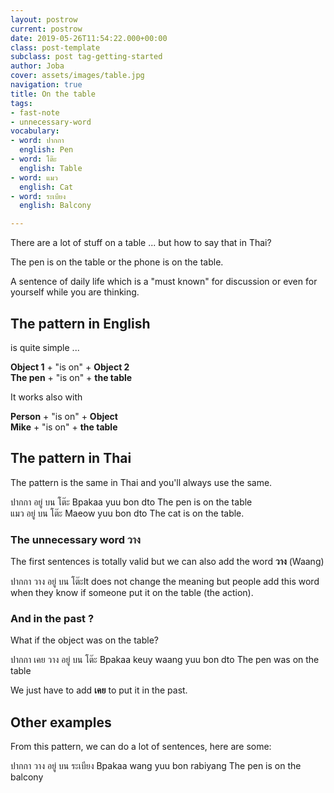 ```yaml
---
layout: postrow
current: postrow
date: 2019-05-26T11:54:22.000+00:00
class: post-template
subclass: post tag-getting-started
author: Joba
cover: assets/images/table.jpg
navigation: true
title: On the table
tags:
- fast-note
- unnecessary-word
vocabulary:
- word: ปากกา
  english: Pen
- word: โต๊ะ
  english: Table
- word: แมว
  english: Cat
- word: ระเบียง
  english: Balcony

---
```

There are a lot of stuff on a table ... but how to say that in Thai?

The pen is on the table or the phone is on the table.

A sentence of daily life which is a "must known" for discussion or even for yourself while you are thinking.

## The pattern in English

is quite simple ...

**Object 1** + "is on" + **Object 2  
The pen** + "is on" + **the table**

It works also with

**Person** + "is on" + **Object  
Mike** + "is on" + **the table**

## The pattern in Thai

The pattern is the same in Thai and you'll always use the same.

<div class="list-card-thai">
<div class="post-card-in-post">
<span>ปากกา อยู่ บน โต๊ะ</span>
<span>Bpakaa yuu bon dto</span>
<span>The pen is on the table</span>
</div>
<div class="post-card-in-post">
<span>แมว อยู่ บน โต๊ะ</span>
<span>Maeow yuu bon dto</span>
<span>The cat is on the table. </span>
</div>
</div>

### The unnecessary word วาง

The first sentences is totally valid but we can also add the word **วาง** (Waang)

<div class="post-card-in-post"> <span>ปากกา วาง อยู่ บน โต๊ะ</span><span>It does not change the meaning but people add this word when they know if someone put it on the table (the action).</span> </div>

### And in the past ?

What if the object was on the table?

<div class="post-card-in-post">
<span>ปากกา เคย วาง อยู่ บน โต๊ะ</span>
<span>Bpakaa keuy waang yuu bon dto</span>
<span>The pen was on the table</span>
</div>

We just have to add **เคย** to put it in the past.

## Other examples

From this pattern, we can do a lot of sentences, here are some:

<div class="post-card-in-post">
<span>ปากกา วาง อยู่ บน ระเบียง</span>
<span>Bpakaa wang yuu bon rabiyang</span>
<span>The pen is on the balcony</span>
</div>